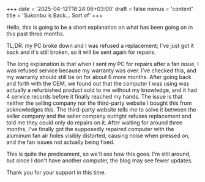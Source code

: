 +++
date = '2025-04-12T18:24:06+03:00'
draft = false
menus = 'content'
title = 'Sukonbu is Back... Sort of'
+++

Hello, this is going to be a short explanation on what has been going on in this past three months.

TL;DR: my PC broke down and I was refused a replacement; I've just got it back and it's still broken, so it will be sent again for repairs.

The long explanation is that when I sent my PC for repairs after a fan issue, I was refused service because my warranty was over. I've checked this, and my warranty should still be on for about 6 more months. After going back and forth with the OEM, we found out that the computer I was using was actually a refurbished product sold to me without my knowledge, and it had 4 service records before it finally reached my hands. The issue is that neither the selling company nor the third-party website I bought this from acknowledges this. The third-party website tells me to solve it between the seller company and the seller company outright refuses replacement and told me they could only do repairs on it. After waiting for around three months, I've finally got the supposedly repaired computer with the aluminum fan air holes visibly distorted, causing noise when pressed on, and the fan issues not actually being fixed.

This is quite the predicament, so we'll see how this goes. I'm still around, but since I don't have another computer, the blog may see fewer updates.

Thank you for your support in this time.

